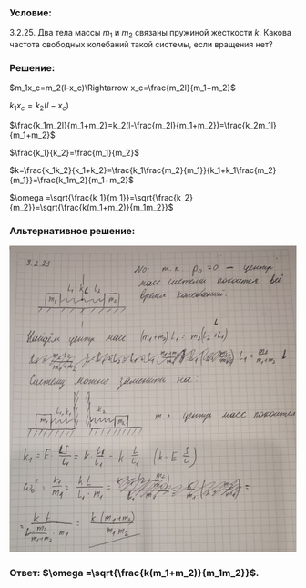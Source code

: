 ###  Условие:

$3.2.25.$ Два тела массы $m_1$ и $m_2$ связаны пружиной жесткости $k$. Какова частота свободных колебаний такой системы, если вращения нет?

###  Решение:

$m_1x_c=m_2(l-x_c)\Rightarrow x_c=\frac{m_2l}{m_1+m_2}$

$k_1x_c=k_2(l-x_c)$

$\frac{k_1m_2l}{m_1+m_2}=k_2(l-\frac{m_2l}{m_1+m_2})=\frac{k_2m_1l}{m_1+m_2}$

$\frac{k_1}{k_2}=\frac{m_1}{m_2}$

$k=\frac{k_1k_2}{k_1+k_2}=\frac{k_1\frac{m_2}{m_1}}{k_1+k_1\frac{m_2}{m_1}}=\frac{k_1m_2}{m_1+m_2}$

$\omega =\sqrt{\frac{k_1}{m_1}}=\sqrt{\frac{k_2}{m_2}}=\sqrt{\frac{k(m_1+m_2)}{m_1m_2}}$

###  Альтернативное решение:

![|893x953, 67%](../../img/3.2.25/01.jpg)

###  Ответ: $\omega =\sqrt{\frac{k(m_1+m_2)}{m_1m_2}}$.